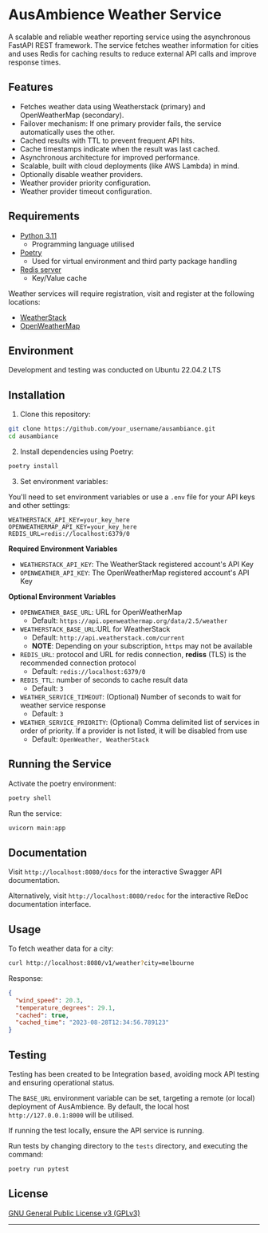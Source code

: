 # AusAmbience Weather Service

A scalable and reliable weather reporting service using the asynchronous FastAPI REST framework. 
The service fetches weather information for cities and uses Redis for caching results to reduce external API calls 
and improve response times.

## Features

- Fetches weather data using Weatherstack (primary) and OpenWeatherMap (secondary).
- Failover mechanism: If one primary provider fails, the service automatically uses the other.
- Cached results with TTL to prevent frequent API hits.
- Cache timestamps indicate when the result was last cached.
- Asynchronous architecture for improved performance.
- Scalable, built with cloud deployments (like AWS Lambda) in mind.
- Optionally disable weather providers.
- Weather provider priority configuration.
- Weather provider timeout configuration.

## Requirements

- [Python 3.11](https://www.python.org/downloads/)
  - Programming language utilised 
- [Poetry](https://python-poetry.org/docs/)
  - Used for virtual environment and third party package handling
- [Redis server](https://redis.io/download/)
  - Key/Value cache

Weather services will require registration, visit and register at the following locations:

* [WeatherStack](https://weatherstack.com/product)
* [OpenWeatherMap](https://openweathermap.org/api)

## Environment

Development and testing was conducted on Ubuntu 22.04.2 LTS

## Installation

1. Clone this repository:

```bash
git clone https://github.com/your_username/ausambiance.git
cd ausambiance
```

2. Install dependencies using Poetry:

```bash
poetry install
```

3. Set environment variables:

You'll need to set environment variables or use a `.env` file for your API keys and other settings:

```env
WEATHERSTACK_API_KEY=your_key_here
OPENWEATHERMAP_API_KEY=your_key_here
REDIS_URL=redis://localhost:6379/0
```

**Required Environment Variables**

* `WEATHERSTACK_API_KEY`: The WeatherStack registered account's API Key
* `OPENWEATHER_API_KEY`: The OpenWeatherMap registered account's API Key

**Optional Environment Variables**

* `OPENWEATHER_BASE_URL`: URL for OpenWeatherMap
  * Default: `https://api.openweathermap.org/data/2.5/weather`
* `WEATHERSTACK_BASE_URL`:URL for WeatherStack
  * Default: `http://api.weatherstack.com/current`
  * **NOTE**: Depending on your subscription, `https` may not be available
* `REDIS_URL`: protocol and URL for redis connection, **rediss** (TLS) is the recommended connection protocol
  * Default: `redis://localhost:6379/0`
* `REDIS_TTL`: number of seconds to cache result data
  * Default: `3`
* `WEATHER_SERVICE_TIMEOUT`: (Optional) Number of seconds to wait for weather service response
  * Default: `3` 
* `WEATHER_SERVICE_PRIORITY`: (Optional) Comma delimited list of services in order of priority. If a provider is not listed, it will be disabled from use
  * Default: `OpenWeather, WeatherStack`

## Running the Service

Activate the poetry environment:

```bash
poetry shell
```

Run the service:

```bash
uvicorn main:app
```

## Documentation

Visit `http://localhost:8080/docs` for the interactive Swagger API documentation.

Alternatively, visit `http://localhost:8080/redoc` for the interactive ReDoc documentation interface.


## Usage

To fetch weather data for a city:

```bash
curl http://localhost:8080/v1/weather?city=melbourne
```

Response:

```json
{
  "wind_speed": 20.3,
  "temperature_degrees": 29.1,
  "cached": true,
  "cached_time": "2023-08-28T12:34:56.789123"
}
```

## Testing

Testing has been created to be Integration based, avoiding mock API testing and ensuring operational status.

The `BASE_URL` environment variable can be set, targeting a remote (or local) deployment of AusAmbience. By default, 
the local host `http://127.0.0.1:8000` will be utilised.

If running the test locally, ensure the API service is running.

Run tests by changing directory to the `tests` directory, and executing the command:

```bash
poetry run pytest
```

## License

[GNU General Public License v3 (GPLv3)](https://www.gnu.org/licenses/gpl-3.0.html)

---
